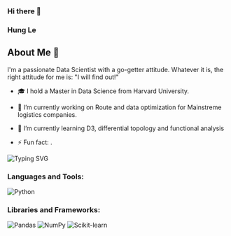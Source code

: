 ### Hi there 👋

### Hung Le

## About Me 📌
I'm a passionate Data Scientist with a go-getter attitude. Whatever it is, the right attitude for me is: "I will find out!"

- 🎓 I hold a Master in Data Science from Harvard University.
- 🔭 I’m currently working on Route and data optimization for Mainstreme logistics companies.
- 🌱 I’m currently learning D3, differential topology and functional analysis

- ⚡ Fun fact: .

![Typing SVG](https://readme-typing-svg.herokuapp.com?lines=Full+Stack+Machine+Learning+Developer)

### Languages and Tools:
<p>
  <!-- Python -->
  <img src="https://img.shields.io/badge/Python-3776AB?style=for-the-badge&logo=python&logoColor=white" alt="Python"/>
  <!-- Add other skills with respective icons like R, SQL, etc. -->
</p>

### Libraries and Frameworks:
<p>
  <!-- Pandas -->
  <img src="https://img.shields.io/badge/Pandas-150458?style=for-the-badge&logo=pandas&logoColor=white" alt="Pandas"/>
  <!-- NumPy -->
  <img src="https://img.shields.io/badge/NumPy-013243?style=for-the-badge&logo=numpy&logoColor=white" alt="NumPy"/>
  <!-- Scikit-learn -->
  <img src="https://img.shields.io/badge/Scikit--learn-F7931E?style=for-the-badge&logo=scikit-learn&logoColor=white" alt="Scikit-learn"/>
  <!-- Add other libraries and frameworks like TensorFlow, Keras, etc. -->
</p>


<!--
**HungMCLe/HungMCLe** is a ✨ _special_ ✨ repository because its `README.md` (this file) appears on your GitHub profile.

Here are some ideas to get you started:

- 🔭 I’m currently working on ...
- 🌱 I’m currently learning ...
- 👯 I’m looking to collaborate on ...
- 🤔 I’m looking for help with ...
- 💬 Ask me about ...
- 📫 How to reach me: ...
- 😄 Pronouns: ...
- ⚡ Fun fact: ...
-->
